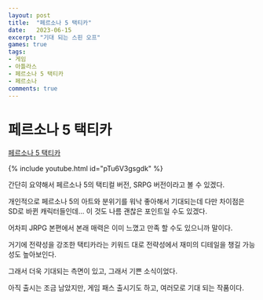 ```yaml
---
layout: post
title:  "페르소나 5 택티카"
date:   2023-06-15
excerpt: "기대 되는 스핀 오프"
games: true
tags:
- 게임
- 아틀라스
- 페르소나 5 택티카
- 페르소나
comments: true
---
```


# 페르소나 5 택티카

[페르소나 5 택티카](https://bbs.ruliweb.com/news/board/1001/read/2289620)

{% include youtube.html id="pTu6V3gsgdk" %}

간단히 요약해서 페르소나 5의 택티컬 버전, SRPG 버전이라고 볼 수 있겠다.

개인적으로 페르소나 5의 아트와 분위기를 워낙 좋아해서 기대되는데 다만 차이점은 SD로 바뀐 캐릭터들인데... 이 것도 나름 괜찮은 포인트일 수도 있겠다.

어차피 JRPG 본편에서 본래 매력은 이미 느꼈고 만족 할 수도 있으니까 말이다.

거기에 전략성을 강조한 택티카라는 키워드 대로 전략성에서 재미의 디테일을 챙길 가능성도 높아보인다.

그래서 더욱 기대되는 측면이 있고, 그래서 기쁜 소식이었다.

아직 출시는 조금 남았지만, 게임 패스 출시기도 하고, 여러모로 기대 되는 작품이다.